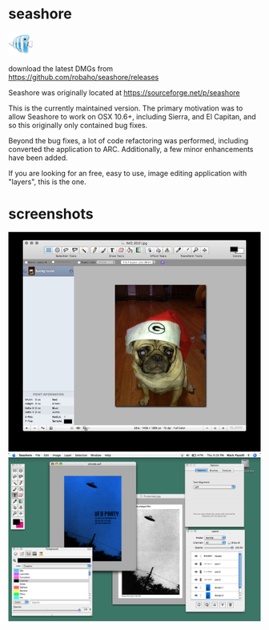 # seashore

![icon](doc/icon.png)

download the latest DMGs from https://github.com/robaho/seashore/releases

Seashore was originally located at https://sourceforge.net/p/seashore

This is the currently maintained version. The primary motivation was to allow Seashore to work on OSX 10.6+, including Sierra, and El Capitan, and so this originally only contained bug fixes.

Beyond the bug fixes, a lot of code refactoring was performed, including converted the application to ARC. Additionally, a few minor enhancements have been added.

If you are looking for an free, easy to use, image editing application with "layers", this is the one.

# screenshots
![screenshot](doc/screenshot.jpg)
![screenshot](doc/screenshot-hi.png)
